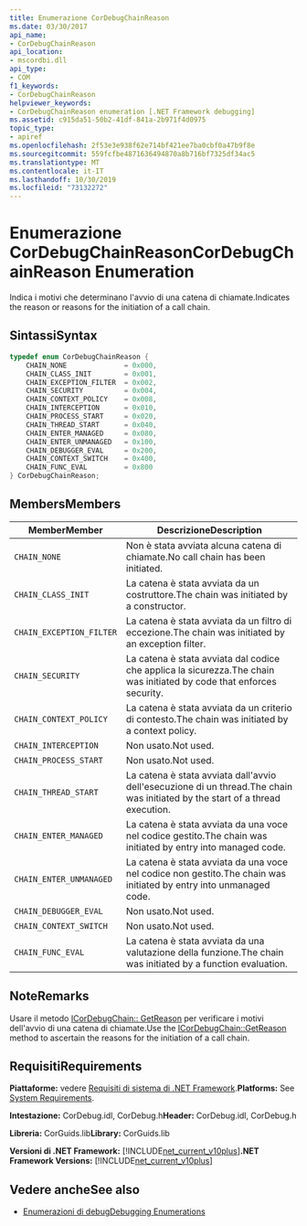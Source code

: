 ```yaml
---
title: Enumerazione CorDebugChainReason
ms.date: 03/30/2017
api_name:
- CorDebugChainReason
api_location:
- mscordbi.dll
api_type:
- COM
f1_keywords:
- CorDebugChainReason
helpviewer_keywords:
- CorDebugChainReason enumeration [.NET Framework debugging]
ms.assetid: c915da51-50b2-41df-841a-2b971f4d0975
topic_type:
- apiref
ms.openlocfilehash: 2f53e3e938f62e714bf421ee7ba0cbf0a47b9f8e
ms.sourcegitcommit: 559fcfbe4871636494870a8b716bf7325df34ac5
ms.translationtype: MT
ms.contentlocale: it-IT
ms.lasthandoff: 10/30/2019
ms.locfileid: "73132272"
---
```

# <a name="cordebugchainreason-enumeration"></a><span data-ttu-id="e2853-102">Enumerazione CorDebugChainReason</span><span class="sxs-lookup"><span data-stu-id="e2853-102">CorDebugChainReason Enumeration</span></span>
<span data-ttu-id="e2853-103">Indica i motivi che determinano l'avvio di una catena di chiamate.</span><span class="sxs-lookup"><span data-stu-id="e2853-103">Indicates the reason or reasons for the initiation of a call chain.</span></span>  
  
## <a name="syntax"></a><span data-ttu-id="e2853-104">Sintassi</span><span class="sxs-lookup"><span data-stu-id="e2853-104">Syntax</span></span>  
  
```cpp  
typedef enum CorDebugChainReason {  
    CHAIN_NONE              = 0x000,  
    CHAIN_CLASS_INIT        = 0x001,  
    CHAIN_EXCEPTION_FILTER  = 0x002,  
    CHAIN_SECURITY          = 0x004,  
    CHAIN_CONTEXT_POLICY    = 0x008,  
    CHAIN_INTERCEPTION      = 0x010,  
    CHAIN_PROCESS_START     = 0x020,  
    CHAIN_THREAD_START      = 0x040,  
    CHAIN_ENTER_MANAGED     = 0x080,  
    CHAIN_ENTER_UNMANAGED   = 0x100,  
    CHAIN_DEBUGGER_EVAL     = 0x200,  
    CHAIN_CONTEXT_SWITCH    = 0x400,  
    CHAIN_FUNC_EVAL         = 0x800  
} CorDebugChainReason;  
```  
  
## <a name="members"></a><span data-ttu-id="e2853-105">Members</span><span class="sxs-lookup"><span data-stu-id="e2853-105">Members</span></span>  
  
|<span data-ttu-id="e2853-106">Member</span><span class="sxs-lookup"><span data-stu-id="e2853-106">Member</span></span>|<span data-ttu-id="e2853-107">Descrizione</span><span class="sxs-lookup"><span data-stu-id="e2853-107">Description</span></span>|  
|------------|-----------------|  
|`CHAIN_NONE`|<span data-ttu-id="e2853-108">Non è stata avviata alcuna catena di chiamate.</span><span class="sxs-lookup"><span data-stu-id="e2853-108">No call chain has been initiated.</span></span>|  
|`CHAIN_CLASS_INIT`|<span data-ttu-id="e2853-109">La catena è stata avviata da un costruttore.</span><span class="sxs-lookup"><span data-stu-id="e2853-109">The chain was initiated by a constructor.</span></span>|  
|`CHAIN_EXCEPTION_FILTER`|<span data-ttu-id="e2853-110">La catena è stata avviata da un filtro di eccezione.</span><span class="sxs-lookup"><span data-stu-id="e2853-110">The chain was initiated by an exception filter.</span></span>|  
|`CHAIN_SECURITY`|<span data-ttu-id="e2853-111">La catena è stata avviata dal codice che applica la sicurezza.</span><span class="sxs-lookup"><span data-stu-id="e2853-111">The chain was initiated by code that enforces security.</span></span>|  
|`CHAIN_CONTEXT_POLICY`|<span data-ttu-id="e2853-112">La catena è stata avviata da un criterio di contesto.</span><span class="sxs-lookup"><span data-stu-id="e2853-112">The chain was initiated by a context policy.</span></span>|  
|`CHAIN_INTERCEPTION`|<span data-ttu-id="e2853-113">Non usato.</span><span class="sxs-lookup"><span data-stu-id="e2853-113">Not used.</span></span>|  
|`CHAIN_PROCESS_START`|<span data-ttu-id="e2853-114">Non usato.</span><span class="sxs-lookup"><span data-stu-id="e2853-114">Not used.</span></span>|  
|`CHAIN_THREAD_START`|<span data-ttu-id="e2853-115">La catena è stata avviata dall'avvio dell'esecuzione di un thread.</span><span class="sxs-lookup"><span data-stu-id="e2853-115">The chain was initiated by the start of a thread execution.</span></span>|  
|`CHAIN_ENTER_MANAGED`|<span data-ttu-id="e2853-116">La catena è stata avviata da una voce nel codice gestito.</span><span class="sxs-lookup"><span data-stu-id="e2853-116">The chain was initiated by entry into managed code.</span></span>|  
|`CHAIN_ENTER_UNMANAGED`|<span data-ttu-id="e2853-117">La catena è stata avviata da una voce nel codice non gestito.</span><span class="sxs-lookup"><span data-stu-id="e2853-117">The chain was initiated by entry into unmanaged code.</span></span>|  
|`CHAIN_DEBUGGER_EVAL`|<span data-ttu-id="e2853-118">Non usato.</span><span class="sxs-lookup"><span data-stu-id="e2853-118">Not used.</span></span>|  
|`CHAIN_CONTEXT_SWITCH`|<span data-ttu-id="e2853-119">Non usato.</span><span class="sxs-lookup"><span data-stu-id="e2853-119">Not used.</span></span>|  
|`CHAIN_FUNC_EVAL`|<span data-ttu-id="e2853-120">La catena è stata avviata da una valutazione della funzione.</span><span class="sxs-lookup"><span data-stu-id="e2853-120">The chain was initiated by a function evaluation.</span></span>|  
  
## <a name="remarks"></a><span data-ttu-id="e2853-121">Note</span><span class="sxs-lookup"><span data-stu-id="e2853-121">Remarks</span></span>  
 <span data-ttu-id="e2853-122">Usare il metodo [ICorDebugChain:: GetReason](icordebugchain-getreason-method.md) per verificare i motivi dell'avvio di una catena di chiamate.</span><span class="sxs-lookup"><span data-stu-id="e2853-122">Use the [ICorDebugChain::GetReason](icordebugchain-getreason-method.md) method to ascertain the reasons for the initiation of a call chain.</span></span>  
  
## <a name="requirements"></a><span data-ttu-id="e2853-123">Requisiti</span><span class="sxs-lookup"><span data-stu-id="e2853-123">Requirements</span></span>  
 <span data-ttu-id="e2853-124">**Piattaforme:** vedere [Requisiti di sistema di .NET Framework](../../get-started/system-requirements.md).</span><span class="sxs-lookup"><span data-stu-id="e2853-124">**Platforms:** See [System Requirements](../../get-started/system-requirements.md).</span></span>  
  
 <span data-ttu-id="e2853-125">**Intestazione:** CorDebug.idl, CorDebug.h</span><span class="sxs-lookup"><span data-stu-id="e2853-125">**Header:** CorDebug.idl, CorDebug.h</span></span>  
  
 <span data-ttu-id="e2853-126">**Libreria:** CorGuids.lib</span><span class="sxs-lookup"><span data-stu-id="e2853-126">**Library:** CorGuids.lib</span></span>  
  
 <span data-ttu-id="e2853-127">**Versioni di .NET Framework:** [!INCLUDE[net_current_v10plus](../../../../includes/net-current-v10plus-md.md)]</span><span class="sxs-lookup"><span data-stu-id="e2853-127">**.NET Framework Versions:** [!INCLUDE[net_current_v10plus](../../../../includes/net-current-v10plus-md.md)]</span></span>  
  
## <a name="see-also"></a><span data-ttu-id="e2853-128">Vedere anche</span><span class="sxs-lookup"><span data-stu-id="e2853-128">See also</span></span>

- [<span data-ttu-id="e2853-129">Enumerazioni di debug</span><span class="sxs-lookup"><span data-stu-id="e2853-129">Debugging Enumerations</span></span>](debugging-enumerations.md)

